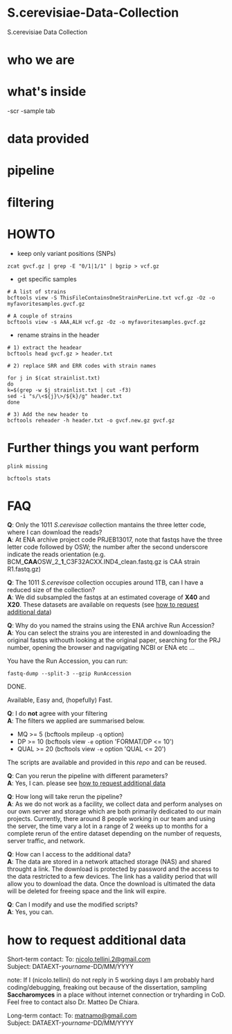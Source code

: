 # S.cerevisiae-Data-Collection
S.cerevisiae Data Collection

# who we are 
# what's inside
-scr
-sample tab
# data provided
# pipeline
# filtering
# HOWTO

- keep only variant positions (SNPs)
  
```
zcat gvcf.gz | grep -E "0/1|1/1" | bgzip > vcf.gz 

```
- get specific samples
 
 ```
 # A list of strains
 bcftools view -S ThisFileContainsOneStrainPerLine.txt vcf.gz -Oz -o myfavoritesamples.gvcf.gz
 
 # A couple of strains
 bcftools view -s AAA,ALH vcf.gz -Oz -o myfavoritesamples.gvcf.gz
 
 ```
 
- rename strains in the header
 
 ```
 # 1) extract the headear
 bcftools head gvcf.gz > header.txt
 
 # 2) replace SRR and ERR codes with strain names
 
 for j in $(cat strainlist.txt)
 do
 k=$(grep -w $j strainlist.txt | cut -f3)
 sed -i "s/\<${j}\>/${k}/g" header.txt
 done
 
 # 3) Add the new header to  
 bcftools reheader -h header.txt -o gvcf.new.gz gvcf.gz

  ```
# Further things you want perform
 ```
 plink missing
 
 bcftools stats
 ```
# FAQ

**Q**: Only the 1011 *S.cerevisae* collection mantains the three letter code, where I can download the reads? </br>
**A**: At ENA archive project code PRJEB13017, note that fastqs have the three letter code followed by OSW; the number after the second underscore indicate the reads orientation (e.g. BCM_**CAA**OSW_2_**1**_C3F32ACXX.IND4_clean.fastq.gz is CAA strain R1.fastq.gz)

**Q**: The 1011 *S.cerevisae* collection occupies around 1TB, can I have a reduced size of the collection?</br> 
**A**: We did subsampled the fastqs at an estimated coverage of **X40** and **X20**. These datasets are available on requests (see  [how to request additional data](https://github.com/nicolo-tellini/S.cerevisiae-Data-Collection/blob/main/README.md#how-to-request-additional-data))

**Q**: Why do you named the strains using the ENA archive Run Accession?</br>
**A**: You can select the strains you are interested in and downloading the original fastqs withouth looking at the original paper, searching for the PRJ number, opening the browser and nagvigating NCBI or ENA etc ...

You have the Run Accession, you can run:

```fastq-dump --split-3 --gzip RunAccession```

DONE. 

Available, Easy and, (hopefully) Fast.

**Q**: I do **not** agree with your filtering</br>
**A**: The filters we applied are summarised below.

 - MQ >= 5 (bcftools mpileup ```-q``` option)
 - DP >= 10 (bcftools view ```-e``` option 'FORMAT/DP <= 10')
 - QUAL >= 20 (bcftools view ```-e``` option 'QUAL <= 20')
 
 The scripts are available and provided in this *repo* and can be reused. 

**Q**: Can you rerun the pipeline with different parameters?</br>
**A**: Yes, I can. please see [how to request additional data](https://github.com/nicolo-tellini/S.cerevisiae-Data-Collection/blob/main/README.md#how-to-request-additional-data)

**Q**: How long will take rerun the pipeline?</br>
**A**: As we do not work as a facility, we collect data and perform analyses on our own server and storage which are both primarily dedicated to our main projects. Currently, there around 8 people working in our team and using the server, the time vary a lot in a range of 2 weeks up to months for a complete rerun of the entire dataset depending on the number of requests, server traffic, and network. 

**Q**: How can I access to the additional data?</br>
**A**: The data are stored in a network attached storage (NAS) and shared throught a link. The download is protected by password and the access to the data restricted to a few devices. The link has a validity period that will allow you to download the data. Once the download is ultimated the data will be deleted for freeing space and the link will expire.

**Q**: Can I modify and use the modified scripts?</br>
**A**: Yes, you can.

# how to request additional data

Short-term contact:
To: nicolo.tellini.2@gmail.com </br>
Subject: DATAEXT-*yourname*-DD/MM/YYYY

note: If I (nicolo.tellini) do not reply in 5 working days I am probably hard coding/debugging, freaking out because of the dissertation, sampling **Saccharomyces** in a place without internet connection or tryharding in CoD. 
Feel free to contact also Dr. Matteo De Chiara.

Long-term contact: 
To: matnamo@gmail.com </br>
Subject: DATAEXT-*yourname*-DD/MM/YYYY
